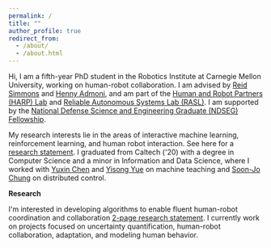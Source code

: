 ```yaml
---
permalink: /
title: ""
author_profile: true
redirect_from: 
  - /about/
  - /about.html
---
```


Hi, I am a fifth-year PhD student in the Robotics Institute at Carnegie Mellon University, working
on human-robot collaboration. I am advised by
[Reid Simmons](https://www.ri.cmu.edu/ri-faculty/reid-simmons/) and
[Henny Admoni](https://www.ri.cmu.edu/ri-faculty/henny-admoni/),
and am part of the [Human and Robot Partners (HARP) Lab](https://harp.ri.cmu.edu) and
[Reliable Autonomous Systems Lab (RASL)](https://www.ri.cmu.edu/robotics-groups/reliable-autonomous-systems-lab/). I am supported
by the [National Defense Science and Engineering Graduate (NDSEG) Fellowship](https://ndseg.org/).


My research interests lie in the areas of interactive machine learning, reinforcement learning,
and human robot interaction. See here for a [research statement](files/MZ_research_statement_oct24.pdf). I graduated from Caltech ('20) with a degree in Computer Science and a
minor in Information and Data Science, where I worked with [Yuxin Chen](https://yuxinchen.org/) and [Yisong Yue](http://www.yisongyue.com/) on machine teaching and [Soon-Jo Chung](https://www.eas.caltech.edu/people/sjchung) on distributed control.

**Research**

I'm interested in developing algorithms to enable fluent human-robot coordination and collaboration [2-page research statement](files/MZ_research_statement_oct24.pdf). I currently work on projects focused on uncertainty quantification, human-robot collaboration, adaptation, and modeling human behavior.